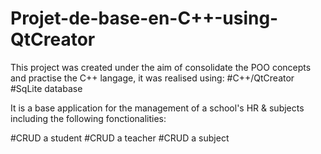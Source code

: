 # Projet-de-base-en-C++-using-QtCreator

This project was created under the aim of consolidate the POO concepts and practise the C++ langage, it was realised using: 
#C++/QtCreator
#SqLite database

It is a base application for the management of a school's HR & subjects including the following fonctionalities:

#CRUD a student
#CRUD a teacher
#CRUD a subject



